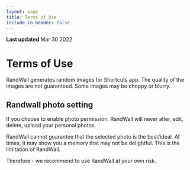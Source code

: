 ```yaml
---
layout: page
title: Terms of Use
include_in_header: false
---
```


**Last updated**
Mar 30 2022


# Terms of Use

RandWall generates random images for Shortcuts app.
The quality of the images are not guaranteed. Some images may be choppy or blurry.

## Randwall photo setting

If you choose to enable photo permission, RandWall will never alter, edit, delete, upload your personal photos.

RandWall cannot guarantee that the selected photo is the best/ideal.
At times, it may show you a memory that may not be delightful.
This is the limitation of RandWall.

Therefore - we recommend to use RandWall at your own risk.


